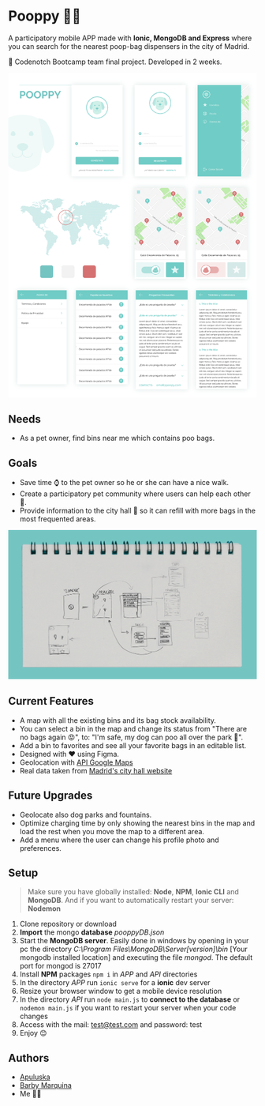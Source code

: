 ﻿# Pooppy 🐶💩

A participatory mobile APP made with **Ionic, MongoDB and Express** where you can search for the nearest poop-bag dispensers in the city of Madrid.

🏅 Codenotch Bootcamp team final project. Developed in 2 weeks.

![Pooppy](/image.png "Pooppy")

## Needs

- As a pet owner, find bins near me which contains poo bags.

## Goals

- Save time ⌚ to the pet owner so he or she can have a nice walk.
- Create a participatory pet community where users can help each other 🤲.
- Provide information to the city hall 🏢 so it can refill with more bags in the most frequented areas.

![Wireframes](/notebook.png "Wireframes")

## Current Features

- A map with all the existing bins and its bag stock availability.
- You can select a bin in the map and change its status from "There are no bags again 😡", to: "I'm safe, my dog can poo all over the park 💩".
- Add a bin to favorites and see all your favorite bags in an editable list. 
- Designed with ❤️ using Figma.
- Geolocation with [API Google Maps](https://developers.google.com/maps/documentation/?hl=es)
- Real data taken from [Madrid's city hall website](https://datos.madrid.es/portal/site/egob/menuitem.c05c1f754a33a9fbe4b2e4b284f1a5a0/?vgnextoid=fc4d8755e0bc9510VgnVCM2000001f4a900aRCRD&vgnextchannel=374512b9ace9f310VgnVCM100000171f5a0aRCRD&vgnextfmt=default)

## Future Upgrades

- Geolocate also dog parks and fountains.
- Optimize charging time by only showing the nearest bins in the map and load the rest when you move the map to a different area.
- Add a menu where the user can change his profile photo and preferences.

## Setup

> Make sure you have globally installed: **Node**, **NPM**, **Ionic CLI** and **MongoDB**. And if you want to automatically restart your server: **Nodemon**

1. Clone repository or download
2. **Import** the mongo **database** *pooppyDB.json*
3. Start the **MongoDB server**. Easily done in windows by opening in your pc the directory *C:\Program Files\MongoDB\Server\[version]\bin* [Your mongodb installed location] and executing the file *mongod*. The default port for mongod is 27017
4. Install **NPM** packages `npm i` in *APP* and *API* directories
5. In the directory *APP* run `ionic serve` for a **ionic** dev server
6. Resize your browser window to get a mobile device resolution
7. In the directory *API* run `node main.js` to **connect to the database** or `nodemon main.js` if you want to restart your server when your code changes
8. Access with the mail: test@test.com and password: test
9. Enjoy 😊

## Authors
- [Apuluska](https://github.com/Apuluska)
- [Barby Marquina](https://github.com/barbymarquina)
- Me 🙋‍♀️ 

